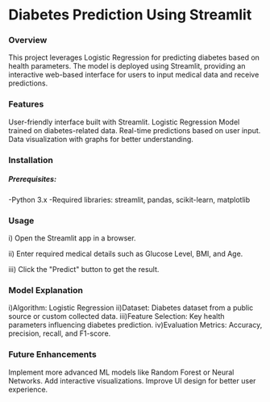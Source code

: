 # Diabetes Prediction Using Streamlit
### Overview
This project leverages Logistic Regression for predicting diabetes based on health parameters. The model is deployed using Streamlit, providing an interactive web-based interface for users to input medical data and receive predictions.
### Features
User-friendly interface built with Streamlit.
Logistic Regression Model trained on diabetes-related data.
Real-time predictions based on user input.
Data visualization with graphs for better understanding.
### Installation
##### Prerequisites:
-Python 3.x
-Required libraries: streamlit, pandas, scikit-learn, matplotlib
### Usage
i) Open the Streamlit app in a browser.

ii) Enter required medical details such as Glucose Level, BMI, and Age.

iii) Click the "Predict" button to get the result.
### Model Explanation
i)Algorithm: Logistic Regression
ii)Dataset: Diabetes dataset from a public source or custom collected data.
iii)Feature Selection: Key health parameters influencing diabetes prediction.
iv)Evaluation Metrics: Accuracy, precision, recall, and F1-score.
### Future Enhancements
Implement more advanced ML models like Random Forest or Neural Networks.
Add interactive visualizations.
Improve UI design for better user experience.
